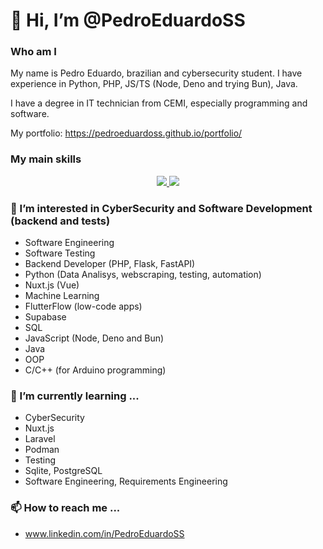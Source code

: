# 👋 Hi, I’m @PedroEduardoSS
### Who am I
My name is Pedro Eduardo, brazilian and cybersecurity student.
I have experience in Python, PHP, JS/TS (Node, Deno and trying Bun), Java.

I have a degree in IT technician from CEMI, especially programming and software.

My portfolio: https://pedroeduardoss.github.io/portfolio/

### My main skills
<p align="center">
  <a href="https://skillicons.dev">
    <img src="https://skillicons.dev/icons?i=py,ts,js,nuxtjs,java,postgres,mysql,sqlite,supabase,nextjs,flask,fastapi" />
    <img src="https://skillicons.dev/icons?i=github,git,docker,deno,bun,nodejs,vscode,selenium,vitest,vue,php,arduino" />
  </a>
</p>

### 👀 I’m interested in CyberSecurity and Software Development (backend and tests)
- Software Engineering
- Software Testing
- Backend Developer (PHP, Flask, FastAPI)
- Python (Data Analisys, webscraping, testing, automation)
- Nuxt.js (Vue)
- Machine Learning
- FlutterFlow (low-code apps)
- Supabase
- SQL
- JavaScript (Node, Deno and Bun)
- Java
- OOP
- C/C++ (for Arduino programming)

### 🌱 I’m currently learning ...
- CyberSecurity
- Nuxt.js
- Laravel
- Podman
- Testing
- Sqlite, PostgreSQL
- Software Engineering, Requirements Engineering

### 📫 How to reach me ...
- www.linkedin.com/in/PedroEduardoSS

<!---
PedroEduardoSS/PedroEduardoSS is a ✨ special ✨ repository because its `README.md` (this file) appears on your GitHub profile.
You can click the Preview link to take a look at your changes.
--->
